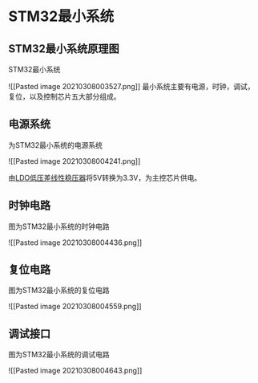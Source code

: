 # STM32最小系统
## STM32最小系统原理图
STM32最小系统

![[Pasted image 20210308003527.png]]
 最小系统主要有电源，时钟，调试，复位，以及控制芯片五大部分组成。
 ## 电源系统
 为STM32最小系统的电源系统
 
 ![[Pasted image 20210308004241.png]]
 
 由[LDO低压差线性稳压器](https://baike.baidu.com/item/LDO/5748493)将5V转换为3.3V，为主控芯片供电。
 ## 时钟电路
  图为STM32最小系统的时钟电路

 ![[Pasted image 20210308004436.png]]
 
 ## 复位电路
  图为STM32最小系统的复位电路
 
 ![[Pasted image 20210308004559.png]]
 
 ## 调试接口
  图为STM32最小系统的调试电路
 
 ![[Pasted image 20210308004643.png]]